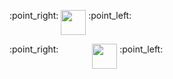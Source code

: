 <p> 
 :point_right:
 <a href="https://www.linkedin.com/in/claudio-lezcano-2233161b8/" target="_blank" rel="noopener noreferrer"> <img src="https://cdn.worldvectorlogo.com/logos/linkedin-icon-2.svg" height="40" style="vertical-align:top; "></a>
 :point_left:
</p>
<p> 
 :point_right:
 <a href="mailto:lezcano65@gmail.com" target="_blank"> <img src="https://cdn.worldvectorlogo.com/logos/gmail-icon.svg" height="40" style="vertical-align:top; margin-left:50px"></a>
 :point_left:
</p>

<!--
**lezcano65/lezcano65** is a ✨ _special_ ✨ repository because its `README.md` (this file) appears on your GitHub profile.

Here are some ideas to get you started:

- 🔭 I’m currently working on ...
- 🌱 I’m currently learning ...
- 👯 I’m looking to collaborate on ...
- 🤔 I’m looking for help with ...
- 💬 Ask me about ...
- 📫 How to reach me: ...
- 😄 Pronouns: ...
- ⚡ Fun fact: ...
-->


